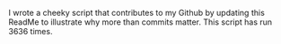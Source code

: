 I wrote a cheeky script that contributes to my Github by updating this ReadMe to illustrate why more than commits matter. This script has run 3636 times.